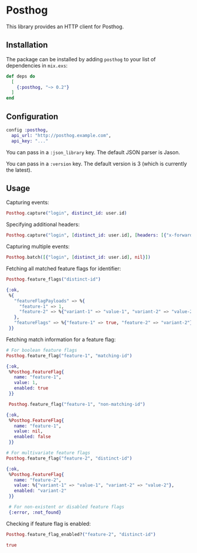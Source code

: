 # Posthog

This library provides an HTTP client for Posthog.

## Installation

The package can be installed by adding `posthog` to your list of dependencies in `mix.exs`:

```elixir
def deps do
  [
    {:posthog, "~> 0.2"}
  ]
end
```

## Configuration

```elixir
config :posthog,
  api_url: "http://posthog.example.com",
  api_key: "..."
```

You can pass in a `:json_library` key. The default JSON parser is Jason.

You can pass in a `:version` key. The default version is 3 (which is currently the latest).

## Usage

Capturing events:

```elixir
Posthog.capture("login", distinct_id: user.id)
```

Specifying additional headers:

```elixir
Posthog.capture("login", [distinct_id: user.id], [headers: [{"x-forwarded-for", "127.0.0.1"}]])
```

Capturing multiple events:

```elixir
Posthog.batch([{"login", [distinct_id: user.id], nil}])
```

Fetching all matched feature flags for identifier:

```elixir
Posthog.feature_flags("distinct-id")

{:ok,
 %{
   "featureFlagPayloads" => %{
     "feature-1" => 1,
     "feature-2" => %{"variant-1" => "value-1", "variant-2" => "value-2"}
   },
   "featureFlags" => %{"feature-1" => true, "feature-2" => "variant-2"}
 }}
```

Fetching match information for a feature flag:

```elixir
# For boolean feature flags
Posthog.feature_flag("feature-1", "matching-id")

{:ok,
 %Posthog.FeatureFlag{
   name: "feature-1",
   value: 1,
   enabled: true
 }}

 Posthog.feature_flag("feature-1", "non-matching-id")

{:ok,
 %Posthog.FeatureFlag{
   name: "feature-1",
   value: nil,
   enabled: false
 }}

# For multivariate feature flags
Posthog.feature_flag("feature-2", "distinct-id")

{:ok,
 %Posthog.FeatureFlag{
   name: "feature-2",
   value: %{"variant-1" => "value-1", "variant-2" => "value-2"},
   enabled: "variant-2"
 }}

 # For non-existent or disabled feature flags
 {:error, :not_found}
```

Checking if feature flag is enabled:

```elixir
Posthog.feature_flag_enabled?("feature-2", "distinct-id")

true
```